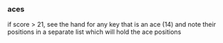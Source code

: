 ### aces 
if score > 21, see the hand for any key that is an ace (14) and note their positions in a separate list which will hold the ace positions 
